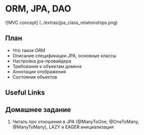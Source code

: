 # ORM, JPA, DAO

![MVC concept] (../extras/jpa_class_relationships.png)

## План
* Что такое ORM
* Описание спецификации JPA, основные классы
* Настройка jpa-провайдера
* Требования к объектам домена
* Аннотации отображения
* Состояния объектов

## Useful Links

## Домашнее задание

1) Читать про отношения в JPA (@ManyToOne, @OneToMany, @ManyToMany), LAZY и EAGER инициализация

